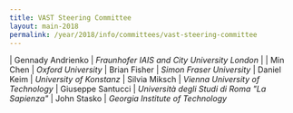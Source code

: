 ```yaml
---
title: VAST Steering Committee
layout: main-2018
permalink: /year/2018/info/committees/vast-steering-committee
---
```


| Gennady Andrienko | *Fraunhofer IAIS and City University London* |
| Min Chen	| *Oxford University*
| Brian Fisher	| *Simon Fraser University*
| Daniel Keim	| *University of Konstanz*
| Silvia Miksch	| *Vienna University of Technology*
| Giuseppe Santucci	| *Università degli Studi di Roma "La Sapienza"*
| John Stasko	| *Georgia Institute of Technology*
